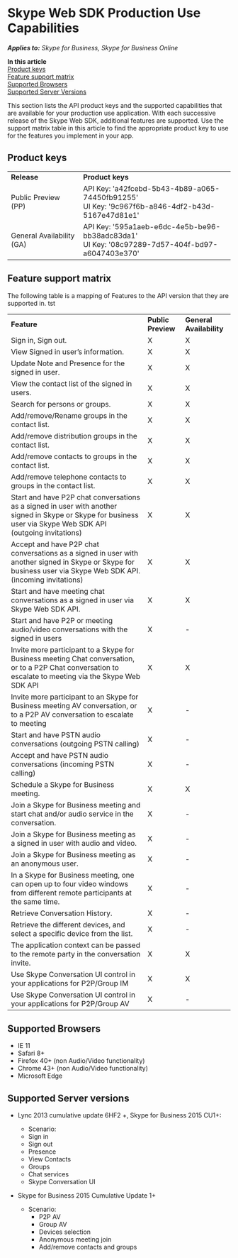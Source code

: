 # Skype Web SDK Production Use Capabilities


 _**Applies to:** Skype for Business, Skype for Business Online_

 **In this article**  
[Product keys](#product-keys)  
[Feature support matrix](#feature-support-matrix)  
[Supported Browsers](#supported-browsers)  
[Supported Server Versions](#supported-server-versions)



This section lists the API product keys and the supported capabilities that are available for your production use application. With each successive release of the Skype Web SDK, additional features are supported. Use the support matrix table in this article to find the appropriate product key to use for the features you implement in your app. 

## Product keys
<a name="sectionSection0"> </a>

|||
|:-----|:-----|
|**Release**|**Product keys**|
|Public Preview (PP)|API Key: 'a42fcebd-5b43-4b89-a065-74450fb91255' <br/> UI Key: '9c967f6b-a846-4df2-b43d-5167e47d81e1' |
|General Availability (GA)|API Key: '595a1aeb-e6dc-4e5b-be96-bb38adc83da1' <br/> UI Key: '08c97289-7d57-404f-bd97-a6047403e370'|




## Feature support matrix
<a name="sectionSection1"> </a>

The following table is a mapping of Features to the API version that they are supported in.
tst

||||
|:-----|:-----|:-----|
|**Feature**|**Public Preview**|**General Availability**|
|Sign in, Sign out. |X |X|
|View Signed in user’s information. |X|X|
|Update Note and Presence for the signed in user. |X|X|
|View the contact list of the signed in users. |X|X|
|Search for persons or groups. |X|X|
|Add/remove/Rename groups in the contact list.  |X|X|
|Add/remove distribution groups in the contact list.   |X|X|
|Add/remove contacts to groups in the contact list.   |X|X|
|Add/remove telephone contacts to groups in the contact list. |X|X|
|Start and have P2P chat conversations as a signed in user with another signed in Skype or Skype for business user via Skype Web SDK API (outgoing invitations)  |X|X|
|Accept and have P2P chat conversations as a signed in user with another signed in Skype or Skype for business user via Skype Web SDK API. (incoming invitations) |X|X|
|Start and have meeting chat conversations as a signed in user via Skype Web SDK API.  |X|X|
|Start and have P2P or meeting audio/video conversations with the signed in users   |X|-|
|Invite more participant to a Skype for Business meeting Chat conversation, or to a P2P Chat conversation to escalate to meeting via the Skype Web SDK API |X|X|
|Invite more participant to an Skype for Business meeting AV conversation, or to a P2P AV conversation to escalate to meeting |X|-|
|Start and have PSTN audio conversations (outgoing PSTN calling) |X|-|
|Accept and have PSTN audio conversations (incoming PSTN calling) |X|-|
|Schedule a Skype for Business meeting. |X|X|
|Join a Skype for Business meeting and start chat and/or audio service in the conversation. |X|-|
|Join a Skype for Business meeting as a signed in user with audio and video. |X|-|
|Join a Skype for Business meeting as an anonymous user. |X|-|
|In a Skype for Business meeting, one can open up to four video windows from different remote participants at the same time.  |X|-|
|Retrieve Conversation History.  |X|-|
|Retrieve the different devices, and select a specific device from the list.  |X|-|
|The application context can be passed to the remote party in the conversation invite.  |X|X|
|Use Skype Conversation UI control in your applications for P2P/Group IM  |X|X|
|Use Skype Conversation UI control in your applications for P2P/Group AV  |X|-|

## Supported Browsers

- IE 11
- Safari 8+
- Firefox 40+ (non Audio/Video functionality)
- Chrome 43+ (non Audio/Video functionality)
- Microsoft Edge 

## Supported Server versions 

- Lync 2013 cumulative update 6HF2 +, Skype for Business 2015 CU1+:
 
   - Scenario:
    - Sign in
    - Sign out
    - Presence
    - View Contacts
    - Groups
    - Chat services
    - Skype Conversation UI
    

- Skype for Business 2015 Cumulative Update 1+

    - Scenario: 
      - P2P AV
      - Group AV
      - Devices selection
      - Anonymous meeting join
      - Add/remove contacts and groups

